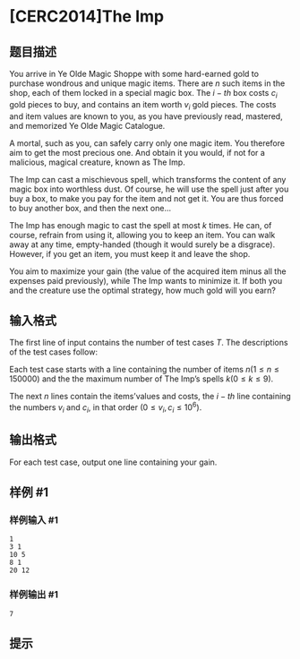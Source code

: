 # [CERC2014]The Imp

## 题目描述

You arrive in Ye Olde Magic Shoppe with some hard-earned gold to purchase wondrous and unique magic items. There are $n$ such items in the shop, each of them locked in a special magic box. The $i-th$ box costs $c_i$ gold pieces to buy, and contains an item worth $v_i$ gold pieces. The costs and item values are known to you, as you have previously read, mastered, and memorized Ye Olde Magic Catalogue.

A mortal, such as you, can safely carry only one magic item. You therefore aim to get the most precious one. And obtain it you would, if not for a malicious, magical creature, known as The Imp.

The Imp can cast a mischievous spell, which transforms the content of any magic box into worthless dust. Of course, he will use the spell just after you buy a box, to make you pay for the item and not get it. You are thus forced to buy another box, and then the next one...

The Imp has enough magic to cast the spell at most $k$ times. He can, of course, refrain from using it, allowing you to keep an item. You can walk away at any time, empty-handed (though it would surely be a disgrace). However, if you get an item, you must keep it and leave the shop.

You aim to maximize your gain (the value of the acquired item minus all the expenses paid previously), while The Imp wants to minimize it. If both you and the creature use the optimal strategy, how much gold will you earn?

## 输入格式

The first line of input contains the number of test cases $T$. The descriptions of
the test cases follow:

Each test case starts with a line containing the number of items $n(1 \le n \le 150 000)$ and the the maximum number of The Imp’s spells $k(0 \le k \le 9)$. 

The next $n$ lines contain the items’values and costs, the $i-th$ line containing the numbers $v_i$ and $c_i$, in that order $(0 \le v_i, c_i \le 10^6)$.


## 输出格式

For each test case, output one line containing your gain.

## 样例 #1

### 样例输入 #1
```
1
3 1
10 5
8 1
20 12
```

### 样例输出 #1

```
7
```

## 提示


